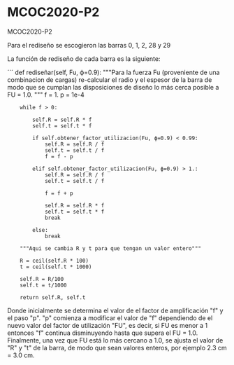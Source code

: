 # MCOC2020-P2
MCOC2020-P2 

Para el rediseño se escogieron las barras 0, 1, 2, 28 y 29

La función de rediseño de cada barra es la siguiente:

´´´	
def rediseñar(self, Fu, ϕ=0.9):
		"""Para la fuerza Fu (proveniente de una combinacion de cargas)
		re-calcular el radio y el espesor de la barra de modo que
		se cumplan las disposiciones de diseño lo más cerca posible
		a FU = 1.0.
		"""
		f = 1.
		p = 1e-4

		while f > 0:
			
			self.R = self.R * f
			self.t = self.t * f	
			
			if self.obtener_factor_utilizacion(Fu, ϕ=0.9) < 0.99:
				self.R = self.R / f
				self.t = self.t / f	
				f = f - p
			
			elif self.obtener_factor_utilizacion(Fu, ϕ=0.9) > 1.:
				self.R = self.R / f
				self.t = self.t / f	
				
				f = f + p
				
				self.R = self.R * f
				self.t = self.t * f
				break
			
			else:
				break

		"""Aqui se cambia R y t para que tengan un valor entero"""
		
		R = ceil(self.R * 100)
		t = ceil(self.t * 1000)
		
		self.R = R/100
		self.t = t/1000
		
		return self.R, self.t

Donde inicialmente se determina el valor de el factor de amplificación "f" y el paso "p". "p" comienza a modificar el valor de "f" dependiendo de el nuevo valor del factor de utilización "FU", es decir, si FU es menor a 1 entonces "f" continua disminuyendo hasta que supera el FU = 1.0. Finalmente, una vez que FU está lo más cercano a 1.0, se ajusta el valor de "R" y "t" de la barra, de modo que sean valores enteros, por ejemplo 2.3 cm = 3.0 cm.
